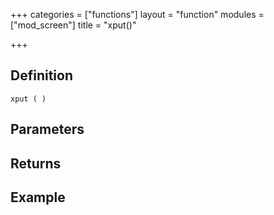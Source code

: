 +++
categories = ["functions"]
layout = "function"
modules = ["mod_screen"]
title = "xput()"

+++

## Definition

    xput ( )

## Parameters

## Returns

## Example
